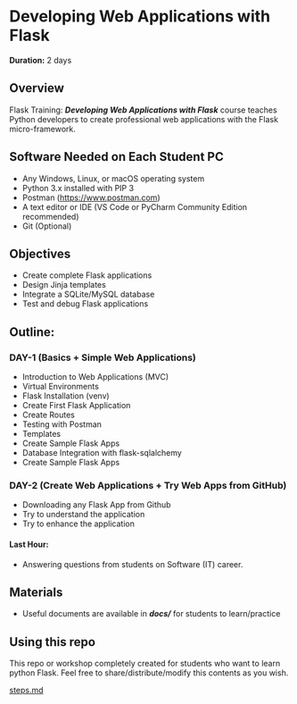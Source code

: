 # Developing Web Applications with Flask

**Duration:** 2 days

## Overview

Flask Training: ***Developing Web Applications with Flask*** course teaches Python developers to create professional web applications with the Flask micro-framework.

## Software Needed on Each Student PC

* Any Windows, Linux, or macOS operating system
* Python 3.x installed with PIP 3
* Postman (https://www.postman.com)
* A text editor or IDE (VS Code or PyCharm Community Edition recommended)
* Git (Optional)


## Objectives

* Create complete Flask applications
* Design Jinja templates
* Integrate a SQLite/MySQL database
* Test and debug Flask applications

## Outline:

### DAY-1 (Basics + Simple Web Applications)

* Introduction to Web Applications (MVC)
* Virtual Environments
* Flask Installation (venv)
* Create First Flask Application
* Create Routes
* Testing with Postman
* Templates
* Create Sample Flask Apps
* Database Integration with flask-sqlalchemy
* Create Sample Flask Apps

### DAY-2 (Create Web Applications + Try Web Apps from GitHub)

* Downloading any Flask App from Github
* Try to understand the application
* Try to enhance the application

#### Last Hour: 

* Answering questions from students on Software (IT) career.

## Materials

* Useful documents are available in ***docs/*** for students to learn/practice


## Using this repo
This repo or workshop completely created for students who want to learn python Flask. Feel free to share/distribute/modify this contents as you wish.

 [steps.md](steps.md)